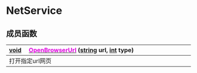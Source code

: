 # NetService

## 成员函数

|<div style="width:700px">[void](/Api/DataType/Void.md) &emsp;[<font color="dd00dd">OpenBrowserUrl</font>](/Api/Classes/Service/NetService_F/OpenBrowserUrl.md) ([string](/Api/DataType/String.md) url, [int](/Api/DataType/Number.md) type)</div>|
|:---|
|打开指定url网页|

